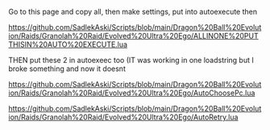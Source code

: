 Go to this page and copy all, then make settings, put into autoexecute then


https://github.com/SadlekAski/Scripts/blob/main/Dragon%20Ball%20Evolution/Raids/Granolah%20Raid/Evolved%20Ultra%20Ego/ALLINONE%20PUTTHISIN%20AUTO%20EXECUTE.lua



THEN put these 2 in autoexeec too (IT was working in one loadstring but I broke something and now it doesnt

https://github.com/SadlekAski/Scripts/blob/main/Dragon%20Ball%20Evolution/Raids/Granolah%20Raid/Evolved%20Ultra%20Ego/AutoChoosePc.lua


https://github.com/SadlekAski/Scripts/blob/main/Dragon%20Ball%20Evolution/Raids/Granolah%20Raid/Evolved%20Ultra%20Ego/AutoRetry.lua
